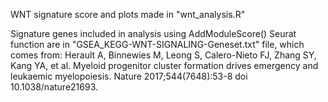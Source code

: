 WNT signature score and plots made in "wnt_analysis.R"

Signature genes included in analysis using AddModuleScore() Seurat function are in "GSEA_KEGG-WNT-SIGNALING-Geneset.txt" file,
which comes from:
Herault A, Binnewies M, Leong S, Calero-Nieto FJ, Zhang SY, Kang YA, et al. Myeloid progenitor cluster formation drives emergency and leukaemic myelopoiesis. Nature 2017;544(7648):53-8 doi 10.1038/nature21693.

